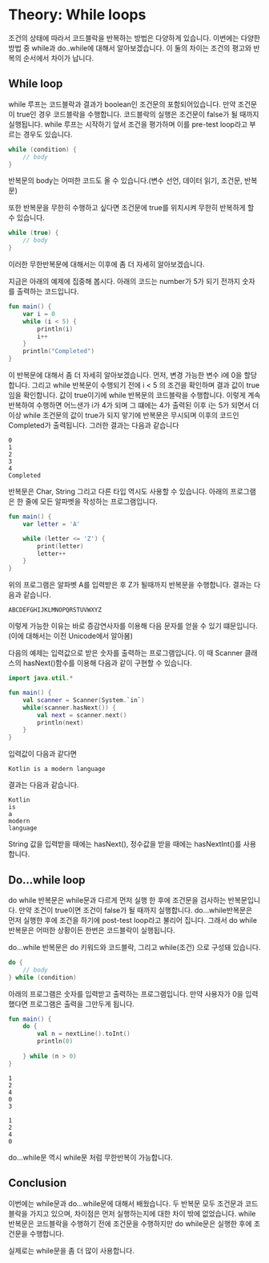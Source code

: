# Theory: While loops

조건의 상태에 따라서 코드블락을 반복하는 방법은 다양하게 있습니다. 이번에는 다양한 방법 중 while과 do..while에 대해서 알아보겠습니다. 이 둘의 차이는 조건의 평고와 반복의 순서에서 차이가 납니다.

## While loop
while 루프는 코드블락과 결과가 boolean인 조건문의 포함되어있습니다. 만약 조건문이 true인 경우 코드블락을 수행합니다. 코드블락의 실행은 조건문이 false가 될 때까지 실행됩니다. while 루프는 시작하기 앞서 조건을 평가하며 이를 pre-test loop라고 부르는 경우도 있습니다.

```kotlin
while (condition) {
    // body
}
```

반복문의 body는 어떠한 코드도 올 수 있습니다.(변수 선언, 데이터 읽기, 조건문, 반복문)

또한 반복문을 무한히 수행하고 싶다면 조건문에 true를 위치시켜 무한히 반복하게 할 수 있습니다.

```kotlin
while (true) {
    // body
}
```

이러한 무한반복문에 대해서는 이후에 좀 더 자세히 알아보겠습니다.

지금은 아래의 예제에 집중해 봅시다. 아래의 코드는 number가 5가 되기 전까지 숫자를 출력하는 코드입니다.

```kotlin
fun main() {
    var i = 0
    while (i < 5) {
        println(i)
        i++
    }
    println("Completed")
}
```

이 반복문에 대해서 좀 더 자세히 알아보겠습니다. 먼저, 변경 가능한 변수 i에 0을 할당합니다. 그리고 while 반복문이 수행되기 전에 i < 5 의 조건을 확인하며 결과 값이 true임을 확인합니다. 값이 true이기에 while 반복문의 코드블락을 수행합니다. 이렇게 계속 반복하여 수행하면 어느샌가 i가 4가 되며 그 떄에는 4가 출력된 이후 i는 5가 되면서 더이상 while 조건문의 값이 true가 되지 앟기에 반복문은 무시되며 이후의 코드인 Completed가 출력됩니다. 그러한 결과는 다음과 같습니다

```text
0
1
2
3
4
Completed
```

반복문은 Char, String 그리고 다른 타입 역시도 사용할 수 있습니다. 아래의 프로그램은 한 줄에 모든 알파벳을 작성하는 프로그램입니다.

```kotlin
fun main() {
    var letter = 'A'

    while (letter <= 'Z') {
        print(letter)
        letter++
    }
}
```

위의 프로그램은 알파벳 A를 입력받은 후 Z가 될때까지 반복문을 수행합니다. 결과는 다음과 같습니다.

```text
ABCDEFGHIJKLMNOPQRSTUVWXYZ
```

이렇게 가능한 이유는 바로 증감연사자를 이용해 다음 문자를 얻을 수 있기 떄문입니다. (이에 대해서는 이전 Unicode에서 알아봄)

다음의 예제는 입력값으로 받은 숫자를 출력하는 프로그램입니다. 이 때 Scanner 클래스의 hasNext()함수를 이용해 다음과 같이 구현할 수 있습니다.

```kotlin
import java.util.*

fun main() {
    val scanner = Scanner(System.`in`)
    while(scanner.hasNext()) {
        val next = scanner.next()
        println(next)
    }
}
```

입력값이 다음과 같다면
```text
Kotlin is a modern language
```

결과는 다음과 같습니다.

```text
Kotlin
is
a
modern
language
```

String 값을 입력받을 때에는 hasNext(), 정수값을 받을 때에는 hasNextInt()를 사용합니다. 

## Do...while loop
do while 반복문은 while문과 다르게 먼저 실행 한 후에 조건문을 검사하는 반복문입니다. 만약 조건이 true이면 조건이 false가 될 때까지 실행합니다. do...while반복문은 먼저 실행한 후에 조건을 하기에 post-test loop라고 불리어 집니다. 그래서 do while 반복문은 어떠한 상황이든 한번은 코드블락이 실행됩니다.

do...while 반복문은 do 키워드와 코드블락, 그리고 while(조건) 으로 구성돼 있습니다.

```kotlin
do {
    // body
} while (condition)
```

아래의 프로그램은 숫자를 입력받고 출력하는 프로그램입니다. 만약 사용자가 0을 입력했다면 프로그램은 출력을 그만두게 됩니다. 

```kotlin
fun main() {
    do {
        val n = nextLine().toInt()
        println(0)
        
    } while (n > 0)
}
```

```text
1
2
4
0
3
```

```text
1
2
4
0
```

do...while문 역시 while문 처럼 무한반복이 가능합니다.

## Conclusion
이번에는 while문과 do...while문에 대해서 배웠습니다. 두 반복문 모두 조건문과 코드블락을 가지고 있으며, 차이점은 먼저 실행하는지에 대한 차이 밖에 없었습니다. while 반복문은 코드블락을 수행하기 전에 조건문을 수행하지만 do while문은 실행한 후에 조건문을 수행합니다.

실제로는 while문을 좀 더 많이 사용합니다.